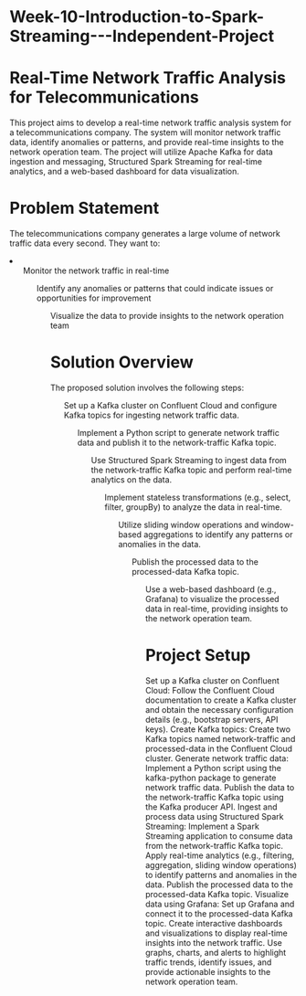 # Week-10-Introduction-to-Spark-Streaming---Independent-Project

# Real-Time Network Traffic Analysis for Telecommunications
This project aims to develop a real-time network traffic analysis system for a telecommunications company. The system will monitor network traffic data, identify anomalies or patterns, and provide real-time insights to the network operation team. The project will utilize Apache Kafka for data ingestion and messaging, Structured Spark Streaming for real-time analytics, and a web-based dashboard for data visualization.

# Problem Statement
The telecommunications company generates a large volume of network traffic data every second. They want to:
<li>
  <ol> Monitor the network traffic in real-time
  <ol> Identify any anomalies or patterns that could indicate issues or opportunities for improvement
  <ol> Visualize the data to provide insights to the network operation team
    
# Solution Overview
The proposed solution involves the following steps:

  <ol> Set up a Kafka cluster on Confluent Cloud and configure Kafka topics for ingesting network traffic data.
  <ol> Implement a Python script to generate network traffic data and publish it to the network-traffic Kafka topic.
  <ol> Use Structured Spark Streaming to ingest data from the network-traffic Kafka topic and perform real-time analytics on the data.
  <ol> Implement stateless transformations (e.g., select, filter, groupBy) to analyze the data in real-time.
  <ol> Utilize sliding window operations and window-based aggregations to identify any patterns or anomalies in the data.
  <ol> Publish the processed data to the processed-data Kafka topic.
  <ol> Use a web-based dashboard (e.g., Grafana) to visualize the processed data in real-time, providing insights to the network operation team.

# Project Setup
Set up a Kafka cluster on Confluent Cloud: Follow the Confluent Cloud documentation to create a Kafka cluster and obtain the necessary configuration details (e.g., bootstrap servers, API keys).
Create Kafka topics: Create two Kafka topics named network-traffic and processed-data in the Confluent Cloud cluster.
Generate network traffic data: Implement a Python script using the kafka-python package to generate network traffic data. Publish the data to the network-traffic Kafka topic using the Kafka producer API.
Ingest and process data using Structured Spark Streaming: Implement a Spark Streaming application to consume data from the network-traffic Kafka topic. Apply real-time analytics (e.g., filtering, aggregation, sliding window operations) to identify patterns and anomalies in the data. Publish the processed data to the processed-data Kafka topic.
Visualize data using Grafana: Set up Grafana and connect it to the processed-data Kafka topic. Create interactive dashboards and visualizations to display real-time insights into the network traffic. Use graphs, charts, and alerts to highlight traffic trends, identify issues, and provide actionable insights to the network operation team.
